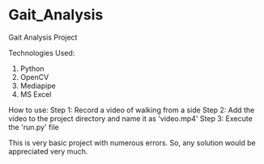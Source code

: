 # Gait_Analysis
Gait Analysis Project

Technologies Used:
1. Python
2. OpenCV
3. Mediapipe
4. MS Excel

How to use:
  Step 1: Record a video of walking from a side
  Step 2: Add the video to the project directory and name it as 'video.mp4'
  Step 3: Execute the 'run.py' file

This is very basic project with numerous errors. So, any solution would be appreciated very much.
